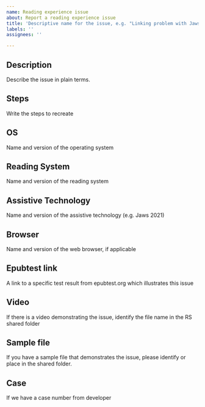 ```yaml
---
name: Reading experience issue
about: Report a reading experience issue
title: 'Descriptive name for the issue, e.g. "Linking problem with Jaws using Bookshelf Online using Chrome"'
labels: ''
assignees: ''

---
```


## Description
Describe the issue in plain terms.

## Steps
Write the steps to recreate

## OS
Name and version of the operating system

## Reading System
Name and version of the reading system

## Assistive Technology
Name and version of the assistive technology (e.g. Jaws 2021)

## Browser
Name and version of the web browser, if applicable

## Epubtest link
A link to a specific test result from epubtest.org which illustrates this issue

## Video
If there is a video demonstrating the issue, identify the file name in the RS shared folder

## Sample file
If you have a sample file that demonstrates the issue, please identify or place in the shared folder.

## Case
If we have a case number from developer

